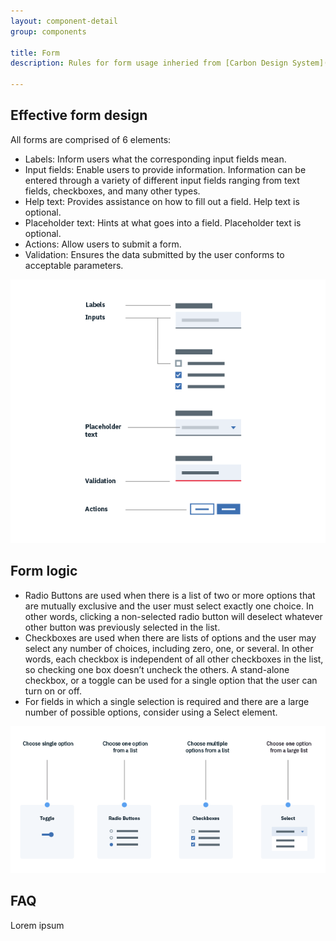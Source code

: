 ```yaml
---
layout: component-detail
group: components

title: Form
description: Rules for form usage inheried from [Carbon Design System](http://carbondesignsystem.com/components/form/usage)

---
```


## Effective form design

All forms are comprised of 6 elements:

* Labels: Inform users what the corresponding input fields mean.
* Input fields: Enable users to provide information. Information can be entered through a variety of different input fields ranging from text fields, checkboxes, and many other types.
* Help text: Provides assistance on how to fill out a field. Help text is optional.
* Placeholder text: Hints at what goes into a field. Placeholder text is optional.
* Actions: Allow users to submit a form.
* Validation: Ensures the data submitted by the user conforms to acceptable parameters.

![Form usage](../assets/images/form-usage-1.png)

## Form logic

* Radio Buttons are used when there is a list of two or more options that are mutually exclusive and the user must select exactly one choice. In other words, clicking a non-selected radio button will deselect whatever other button was previously selected in the list.
* Checkboxes are used when there are lists of options and the user may select any number of choices, including zero, one, or several. In other words, each checkbox is independent of all other checkboxes in the list, so checking one box doesn’t uncheck the others. A stand-alone checkbox, or a toggle can be used for a single option that the user can turn on or off.
* For fields in which a single selection is required and there are a large number of possible options, consider using a Select element.

![Form usage](../assets/images/form-usage-4.png)

## FAQ

Lorem ipsum
